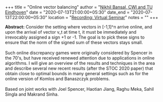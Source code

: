 +++
title = "Online vector balancing"
author = "<a href="https://www.win.tue.nl/~nikhil/" target="_blank">Nikhil Bansal, CWI and TU Eindhoven</a>"
date = "2020-07-13T21:00:00+05:30"
date_end = "2020-07-13T22:00:00+05:30"
location = "<a href="https://bluejeans.com/s/z5gzAfQ70EO/" target="_blank">Recording: Virtual Seminar</a>"
notes = ""
+++

<b>Abstract:</b>
Consider the setting where vectors in [-1,1]^n  arrive online, and upon the arrival of vector v_t at time t, it must be immediately and irrevocably assigned a sign +1 or -1. The goal is to pick these signs to ensure that the norm of the signed sum of these vectors stays small.
<br><br>
Such online discrepancy games were originally considered by Spencer in the 70's, but have received renewed attention due to applications in online algorithms.  I will give an overview of the results and techniques in the area and describe several new recent results (after the STOC 2020 paper)  that obtain close to optimal bounds in many general settings such as for the online version of Komlos and Banaszczyk problems.
<br><br>
Based on joint works with Joel Spencer, Haotian Jiang, Raghu Meka, Sahil Singla and Makrand Sinha.